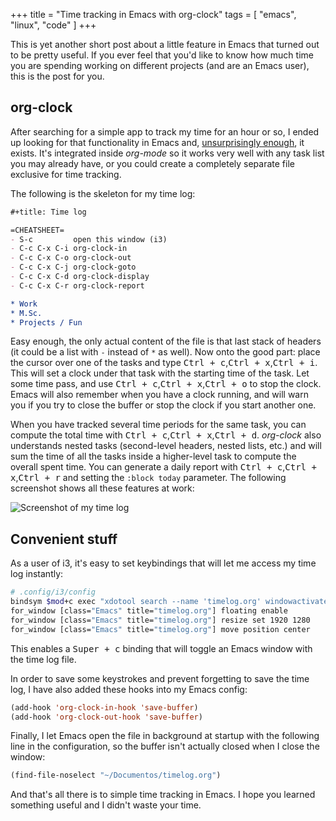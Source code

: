 +++
title = "Time tracking in Emacs with org-clock"
tags = [ "emacs", "linux", "code" ]
+++

This is yet another short post about a little feature in Emacs that turned out to be pretty useful. If you ever feel that you'd like to know how much time you are spending working on different projects (and are an Emacs user), this is the post for you.

## org-clock

After searching for a simple app to track my time for an hour or so, I ended up looking for that functionality in Emacs and, [unsurprisingly enough](https://www.xkcd.com/378/), it exists. It's integrated inside *org-mode* so it works very well with any task list you may already have, or you could create a completely separate file exclusive for time tracking.

The following is the skeleton for my time log:

~~~org
#+title: Time log

=CHEATSHEET=
- S-c         open this window (i3)
- C-c C-x C-i org-clock-in
- C-c C-x C-o org-clock-out
- C-c C-x C-j org-clock-goto
- C-c C-x C-d org-clock-display
- C-c C-x C-r org-clock-report

* Work
* M.Sc.
* Projects / Fun
~~~

Easy enough, the only actual content of the file is that last stack of headers (it could be a list with `-` instead of `*` as well). Now onto the good part: place the cursor over one of the tasks and type <kbd>Ctrl + c</kbd>,<kbd>Ctrl + x</kbd>,<kbd>Ctrl + i</kbd>. This will set a clock under that task with the starting time of the task. Let some time pass, and use <kbd>Ctrl + c</kbd>,<kbd>Ctrl + x</kbd>,<kbd>Ctrl + o</kbd> to stop the clock. Emacs will also remember when you have a clock running, and will warn you if you try to close the buffer or stop the clock if you start another one.

When you have tracked several time periods for the same task, you can compute the total time with <kbd>Ctrl + c</kbd>,<kbd>Ctrl + x</kbd>,<kbd>Ctrl + d</kbd>. *org-clock* also understands nested tasks (second-level headers, nested lists, etc.) and will sum the time of all the tasks inside a higher-level task to compute the overall spent time. You can generate a daily report with <kbd>Ctrl + c</kbd>,<kbd>Ctrl + x</kbd>,<kbd>Ctrl + r</kbd> and setting the `:block today` parameter. The following screenshot shows all these features at work:

![Screenshot of my time log](/assets/images/emacs-org-clock.png)

## Convenient stuff

As a user of i3, it's easy to set keybindings that will let me access my time log instantly:

~~~sh
# .config/i3/config
bindsym $mod+c exec "xdotool search --name 'timelog.org' windowactivate && i3-msg kill || emacsclient -c /media/datos/Documents/timelog.org"
for_window [class="Emacs" title="timelog.org"] floating enable
for_window [class="Emacs" title="timelog.org"] resize set 1920 1280
for_window [class="Emacs" title="timelog.org"] move position center
~~~

This enables a <kbd>Super + c</kbd> binding that will toggle an Emacs window with the time log file.

In order to save some keystrokes and prevent forgetting to save the time log, I have also added these hooks into my Emacs config:

~~~lisp
(add-hook 'org-clock-in-hook 'save-buffer)
(add-hook 'org-clock-out-hook 'save-buffer)
~~~

Finally, I let Emacs open the file in background at startup with the following line in the configuration, so the buffer isn't actually closed when I close the window:

~~~lisp
(find-file-noselect "~/Documentos/timelog.org")
~~~

And that's all there is to simple time tracking in Emacs. I hope you learned something useful and I didn't waste your time.

